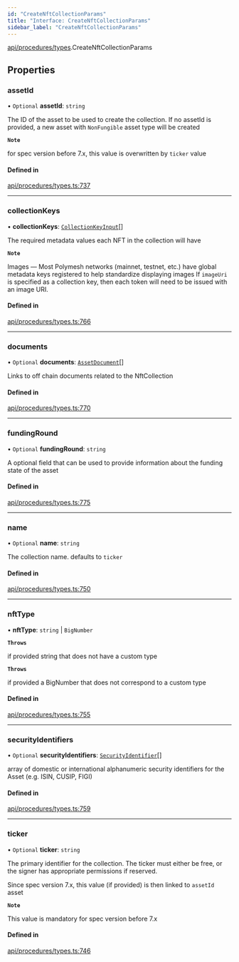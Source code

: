 ```yaml
---
id: "CreateNftCollectionParams"
title: "Interface: CreateNftCollectionParams"
sidebar_label: "CreateNftCollectionParams"
---
```


[api/procedures/types](../../../../../modules/API/Procedures/Types/Types.md).CreateNftCollectionParams

## Properties

### assetId

• `Optional` **assetId**: `string`

The ID of the asset to be used to create the collection.
If no assetId is provided, a new asset with `NonFungible` asset type will be created

**`Note`**

for spec version before 7.x, this value is overwritten by `ticker` value

#### Defined in

[api/procedures/types.ts:737](https://github.com/PolymeshAssociation/polymesh-sdk/blob/3cc570ade/src/api/procedures/types.ts#L737)

___

### collectionKeys

• **collectionKeys**: [`CollectionKeyInput`](../../../../../modules/API/Procedures/Types/Types.md#collectionkeyinput)[]

The required metadata values each NFT in the collection will have

**`Note`**

Images — Most Polymesh networks (mainnet, testnet, etc.) have global metadata keys registered to help standardize displaying images
If `imageUri` is specified as a collection key, then each token will need to be issued with an image URI.

#### Defined in

[api/procedures/types.ts:766](https://github.com/PolymeshAssociation/polymesh-sdk/blob/3cc570ade/src/api/procedures/types.ts#L766)

___

### documents

• `Optional` **documents**: [`AssetDocument`](../../../Entities/Asset/Types/AssetDocument/AssetDocument.md)[]

Links to off chain documents related to the NftCollection

#### Defined in

[api/procedures/types.ts:770](https://github.com/PolymeshAssociation/polymesh-sdk/blob/3cc570ade/src/api/procedures/types.ts#L770)

___

### fundingRound

• `Optional` **fundingRound**: `string`

A optional field that can be used to provide information about the funding state of the asset

#### Defined in

[api/procedures/types.ts:775](https://github.com/PolymeshAssociation/polymesh-sdk/blob/3cc570ade/src/api/procedures/types.ts#L775)

___

### name

• `Optional` **name**: `string`

The collection name. defaults to `ticker`

#### Defined in

[api/procedures/types.ts:750](https://github.com/PolymeshAssociation/polymesh-sdk/blob/3cc570ade/src/api/procedures/types.ts#L750)

___

### nftType

• **nftType**: `string` \| `BigNumber`

**`Throws`**

if provided string that does not have a custom type

**`Throws`**

if provided a BigNumber that does not correspond to a custom type

#### Defined in

[api/procedures/types.ts:755](https://github.com/PolymeshAssociation/polymesh-sdk/blob/3cc570ade/src/api/procedures/types.ts#L755)

___

### securityIdentifiers

• `Optional` **securityIdentifiers**: [`SecurityIdentifier`](../../../Entities/Asset/Types/SecurityIdentifier/SecurityIdentifier.md)[]

array of domestic or international alphanumeric security identifiers for the Asset (e.g. ISIN, CUSIP, FIGI)

#### Defined in

[api/procedures/types.ts:759](https://github.com/PolymeshAssociation/polymesh-sdk/blob/3cc570ade/src/api/procedures/types.ts#L759)

___

### ticker

• `Optional` **ticker**: `string`

The primary identifier for the collection.
The ticker must either be free, or the signer has appropriate permissions if reserved.

Since spec version 7.x, this value (if provided) is then linked to `assetId` asset

**`Note`**

This value is mandatory for spec version before 7.x

#### Defined in

[api/procedures/types.ts:746](https://github.com/PolymeshAssociation/polymesh-sdk/blob/3cc570ade/src/api/procedures/types.ts#L746)
